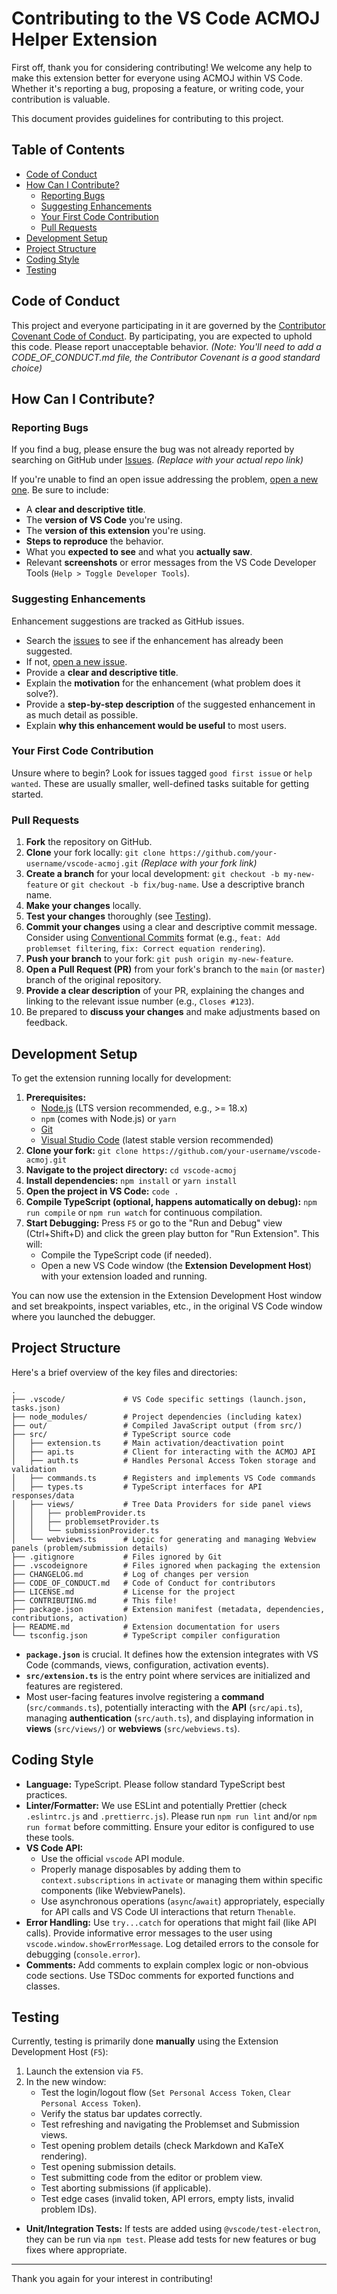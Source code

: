 # Contributing to the VS Code ACMOJ Helper Extension

First off, thank you for considering contributing! We welcome any help to make this extension better for everyone using ACMOJ within VS Code. Whether it's reporting a bug, proposing a feature, or writing code, your contribution is valuable.

This document provides guidelines for contributing to this project.

## Table of Contents

*   [Code of Conduct](#code-of-conduct)
*   [How Can I Contribute?](#how-can-i-contribute)
    *   [Reporting Bugs](#reporting-bugs)
    *   [Suggesting Enhancements](#suggesting-enhancements)
    *   [Your First Code Contribution](#your-first-code-contribution)
    *   [Pull Requests](#pull-requests)
*   [Development Setup](#development-setup)
*   [Project Structure](#project-structure)
*   [Coding Style](#coding-style)
*   [Testing](#testing)

## Code of Conduct

This project and everyone participating in it are governed by the [Contributor Covenant Code of Conduct](CODE_OF_CONDUCT.md). By participating, you are expected to uphold this code. Please report unacceptable behavior. *(Note: You'll need to add a CODE_OF_CONDUCT.md file, the Contributor Covenant is a good standard choice)*

## How Can I Contribute?

### Reporting Bugs

If you find a bug, please ensure the bug was not already reported by searching on GitHub under [Issues](https://github.com/TheUnknownThing/vscode-acmoj/issues). *(Replace with your actual repo link)*

If you're unable to find an open issue addressing the problem, [open a new one](https://github.com/TheUnknownThing/vscode-acmoj/issues/new). Be sure to include:

*   A **clear and descriptive title**.
*   The **version of VS Code** you're using.
*   The **version of this extension** you're using.
*   **Steps to reproduce** the behavior.
*   What you **expected to see** and what you **actually saw**.
*   Relevant **screenshots** or error messages from the VS Code Developer Tools (`Help > Toggle Developer Tools`).

### Suggesting Enhancements

Enhancement suggestions are tracked as GitHub issues.

*   Search the [issues](https://github.com/TheUnknownThing/vscode-acmoj/issues) to see if the enhancement has already been suggested.
*   If not, [open a new issue](https://github.com/TheUnknownThing/vscode-acmoj/issues/new).
*   Provide a **clear and descriptive title**.
*   Explain the **motivation** for the enhancement (what problem does it solve?).
*   Provide a **step-by-step description** of the suggested enhancement in as much detail as possible.
*   Explain **why this enhancement would be useful** to most users.

### Your First Code Contribution

Unsure where to begin? Look for issues tagged `good first issue` or `help wanted`. These are usually smaller, well-defined tasks suitable for getting started.

### Pull Requests

1.  **Fork** the repository on GitHub.
2.  **Clone** your fork locally: `git clone https://github.com/your-username/vscode-acmoj.git` *(Replace with your fork link)*
3.  **Create a branch** for your local development: `git checkout -b my-new-feature` or `git checkout -b fix/bug-name`. Use a descriptive branch name.
4.  **Make your changes** locally.
5.  **Test your changes** thoroughly (see [Testing](#testing)).
6.  **Commit your changes** using a clear and descriptive commit message. Consider using [Conventional Commits](https://www.conventionalcommits.org/) format (e.g., `feat: Add problemset filtering`, `fix: Correct equation rendering`).
7.  **Push your branch** to your fork: `git push origin my-new-feature`.
8.  **Open a Pull Request (PR)** from your fork's branch to the `main` (or `master`) branch of the original repository.
9.  **Provide a clear description** of your PR, explaining the changes and linking to the relevant issue number (e.g., `Closes #123`).
10. Be prepared to **discuss your changes** and make adjustments based on feedback.

## Development Setup

To get the extension running locally for development:

1.  **Prerequisites:**
    *   [Node.js](https://nodejs.org/) (LTS version recommended, e.g., >= 18.x)
    *   `npm` (comes with Node.js) or `yarn`
    *   [Git](https://git-scm.com/)
    *   [Visual Studio Code](https://code.visualstudio.com/) (latest stable version recommended)
2.  **Clone your fork:** `git clone https://github.com/your-username/vscode-acmoj.git`
3.  **Navigate to the project directory:** `cd vscode-acmoj`
4.  **Install dependencies:** `npm install` or `yarn install`
5.  **Open the project in VS Code:** `code .`
6.  **Compile TypeScript (optional, happens automatically on debug):** `npm run compile` or `npm run watch` for continuous compilation.
7.  **Start Debugging:** Press `F5` or go to the "Run and Debug" view (Ctrl+Shift+D) and click the green play button for "Run Extension". This will:
    *   Compile the TypeScript code (if needed).
    *   Open a new VS Code window (the **Extension Development Host**) with your extension loaded and running.

You can now use the extension in the Extension Development Host window and set breakpoints, inspect variables, etc., in the original VS Code window where you launched the debugger.

## Project Structure

Here's a brief overview of the key files and directories:

```
.
├── .vscode/             # VS Code specific settings (launch.json, tasks.json)
├── node_modules/        # Project dependencies (including katex)
├── out/                 # Compiled JavaScript output (from src/)
├── src/                 # TypeScript source code
│   ├── extension.ts     # Main activation/deactivation point
│   ├── api.ts           # Client for interacting with the ACMOJ API
│   ├── auth.ts          # Handles Personal Access Token storage and validation
│   ├── commands.ts      # Registers and implements VS Code commands
│   ├── types.ts         # TypeScript interfaces for API responses/data
│   ├── views/           # Tree Data Providers for side panel views
│   │   ├── problemProvider.ts
│   │   ├── problemsetProvider.ts
│   │   └── submissionProvider.ts
│   └── webviews.ts      # Logic for generating and managing Webview panels (problem/submission details)
├── .gitignore           # Files ignored by Git
├── .vscodeignore        # Files ignored when packaging the extension
├── CHANGELOG.md         # Log of changes per version
├── CODE_OF_CONDUCT.md   # Code of Conduct for contributors
├── LICENSE.md           # License for the project
├── CONTRIBUTING.md      # This file!
├── package.json         # Extension manifest (metadata, dependencies, contributions, activation)
├── README.md            # Extension documentation for users
└── tsconfig.json        # TypeScript compiler configuration
```

*   **`package.json`** is crucial. It defines how the extension integrates with VS Code (commands, views, configuration, activation events).
*   **`src/extension.ts`** is the entry point where services are initialized and features are registered.
*   Most user-facing features involve registering a **command** (`src/commands.ts`), potentially interacting with the **API** (`src/api.ts`), managing **authentication** (`src/auth.ts`), and displaying information in **views** (`src/views/`) or **webviews** (`src/webviews.ts`).

## Coding Style

*   **Language:** TypeScript. Please follow standard TypeScript best practices.
*   **Linter/Formatter:** We use ESLint and potentially Prettier (check `.eslintrc.js` and `.prettierrc.js`). Please run `npm run lint` and/or `npm run format` before committing. Ensure your editor is configured to use these tools.
*   **VS Code API:**
    *   Use the official `vscode` API module.
    *   Properly manage disposables by adding them to `context.subscriptions` in `activate` or managing them within specific components (like WebviewPanels).
    *   Use asynchronous operations (`async`/`await`) appropriately, especially for API calls and VS Code UI interactions that return `Thenable`.
*   **Error Handling:** Use `try...catch` for operations that might fail (like API calls). Provide informative error messages to the user using `vscode.window.showErrorMessage`. Log detailed errors to the console for debugging (`console.error`).
*   **Comments:** Add comments to explain complex logic or non-obvious code sections. Use TSDoc comments for exported functions and classes.

## Testing

Currently, testing is primarily done **manually** using the Extension Development Host (`F5`):

1.  Launch the extension via `F5`.
2.  In the new window:
    *   Test the login/logout flow (`Set Personal Access Token`, `Clear Personal Access Token`).
    *   Verify the status bar updates correctly.
    *   Test refreshing and navigating the Problemset and Submission views.
    *   Test opening problem details (check Markdown and KaTeX rendering).
    *   Test opening submission details.
    *   Test submitting code from the editor or problem view.
    *   Test aborting submissions (if applicable).
    *   Test edge cases (invalid token, API errors, empty lists, invalid problem IDs).

*   **Unit/Integration Tests:** If tests are added using `@vscode/test-electron`, they can be run via `npm test`. Please add tests for new features or bug fixes where appropriate.

---

Thank you again for your interest in contributing!